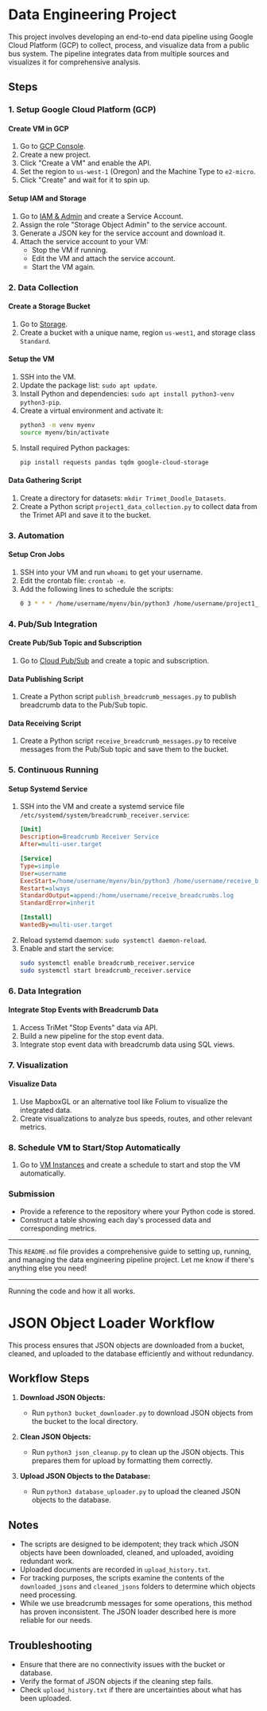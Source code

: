 # Data Engineering Project

This project involves developing an end-to-end data pipeline using Google Cloud Platform (GCP) to collect, process, and visualize data from a public bus system. The pipeline integrates data from multiple sources and visualizes it for comprehensive analysis.

## Steps

### 1. Setup Google Cloud Platform (GCP)

#### Create VM in GCP
1. Go to [GCP Console](https://console.cloud.google.com/).
2. Create a new project.
3. Click "Create a VM" and enable the API.
4. Set the region to `us-west-1` (Oregon) and the Machine Type to `e2-micro`.
5. Click "Create" and wait for it to spin up.

#### Setup IAM and Storage
1. Go to [IAM & Admin](https://console.cloud.google.com/iam-admin/iam) and create a Service Account.
2. Assign the role "Storage Object Admin" to the service account.
3. Generate a JSON key for the service account and download it.
4. Attach the service account to your VM:
   - Stop the VM if running.
   - Edit the VM and attach the service account.
   - Start the VM again.

### 2. Data Collection

#### Create a Storage Bucket
1. Go to [Storage](https://console.cloud.google.com/storage/browser).
2. Create a bucket with a unique name, region `us-west1`, and storage class `Standard`.

#### Setup the VM
1. SSH into the VM.
2. Update the package list: `sudo apt update`.
3. Install Python and dependencies: `sudo apt install python3-venv python3-pip`.
4. Create a virtual environment and activate it: 
    ```bash
    python3 -m venv myenv
    source myenv/bin/activate
    ```
5. Install required Python packages:
    ```bash
    pip install requests pandas tqdm google-cloud-storage
    ```

#### Data Gathering Script
1. Create a directory for datasets: `mkdir Trimet_Doodle_Datasets`.
2. Create a Python script `project1_data_collection.py` to collect data from the Trimet API and save it to the bucket.

### 3. Automation

#### Setup Cron Jobs
1. SSH into your VM and run `whoami` to get your username.
2. Edit the crontab file: `crontab -e`.
3. Add the following lines to schedule the scripts:
    ```bash
    0 3 * * * /home/username/myenv/bin/python3 /home/username/project1_data_collection.py >> /home/username/cron_output.log 2>&1
    ```

### 4. Pub/Sub Integration

#### Create Pub/Sub Topic and Subscription
1. Go to [Cloud Pub/Sub](https://console.cloud.google.com/cloudpubsub/topic/list) and create a topic and subscription.

#### Data Publishing Script
1. Create a Python script `publish_breadcrumb_messages.py` to publish breadcrumb data to the Pub/Sub topic.

#### Data Receiving Script
1. Create a Python script `receive_breadcrumb_messages.py` to receive messages from the Pub/Sub topic and save them to the bucket.

### 5. Continuous Running

#### Setup Systemd Service
1. SSH into the VM and create a systemd service file `/etc/systemd/system/breadcrumb_receiver.service`:
    ```ini
    [Unit]
    Description=Breadcrumb Receiver Service
    After=multi-user.target

    [Service]
    Type=simple
    User=username
    ExecStart=/home/username/myenv/bin/python3 /home/username/receive_breadcrumb_messages.py
    Restart=always
    StandardOutput=append:/home/username/receive_breadcrumbs.log
    StandardError=inherit

    [Install]
    WantedBy=multi-user.target
    ```
2. Reload systemd daemon: `sudo systemctl daemon-reload`.
3. Enable and start the service:
    ```bash
    sudo systemctl enable breadcrumb_receiver.service
    sudo systemctl start breadcrumb_receiver.service
    ```

### 6. Data Integration

#### Integrate Stop Events with Breadcrumb Data
1. Access TriMet "Stop Events" data via API.
2. Build a new pipeline for the stop event data.
3. Integrate stop event data with breadcrumb data using SQL views.

### 7. Visualization

#### Visualize Data
1. Use MapboxGL or an alternative tool like Folium to visualize the integrated data.
2. Create visualizations to analyze bus speeds, routes, and other relevant metrics.

### 8. Schedule VM to Start/Stop Automatically
1. Go to [VM Instances](https://cloud.google.com/compute/docs/instances/schedule-instance-start-stop) and create a schedule to start and stop the VM automatically.

### Submission
- Provide a reference to the repository where your Python code is stored.
- Construct a table showing each day's processed data and corresponding metrics.

---

This `README.md` file provides a comprehensive guide to setting up, running, and managing the data engineering pipeline project. Let me know if there's anything else you need!

---

Running the code and how it all works.

# JSON Object Loader Workflow

This process ensures that JSON objects are downloaded from a bucket, cleaned, and uploaded to the database efficiently and without redundancy.

## Workflow Steps

1. **Download JSON Objects:**
   - Run `python3 bucket_downloader.py` to download JSON objects from the bucket to the local directory.

2. **Clean JSON Objects:**
   - Run `python3 json_cleanup.py` to clean up the JSON objects. This prepares them for upload by formatting them correctly.

3. **Upload JSON Objects to the Database:**
   - Run `python3 database_uploader.py` to upload the cleaned JSON objects to the database.

## Notes

- The scripts are designed to be idempotent; they track which JSON objects have been downloaded, cleaned, and uploaded, avoiding redundant work.
- Uploaded documents are recorded in `upload_history.txt`.
- For tracking purposes, the scripts examine the contents of the `downloaded_jsons` and `cleaned_jsons` folders to determine which objects need processing.
- While we use breadcrumb messages for some operations, this method has proven inconsistent. The JSON loader described here is more reliable for our needs.

## Troubleshooting

- Ensure that there are no connectivity issues with the bucket or database.
- Verify the format of JSON objects if the cleaning step fails.
- Check `upload_history.txt` if there are uncertainties about what has been uploaded.

